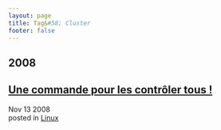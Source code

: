 ```yaml
---
layout: page
title: Tag&#58; Cluster
footer: false
---
```


<div id="blog-archives" class="category">
<h2>2008</h2>

<article>
<h1><a href="/2008/11/13/une-commande-pour-les-controler-tous/index.html">Une commande pour les contrôler tous !</a></h1>
<time datetime="2008-11-13T00:00:00-06:00" pubdate><span class='month'>Nov</span> <span class='day'>13</span> <span class='year'>2008</span></time>
<footer>
<span class="categories">posted in 
<a href='/categories/linux/'>Linux</a></span>
</footer>
</article>
</div>
